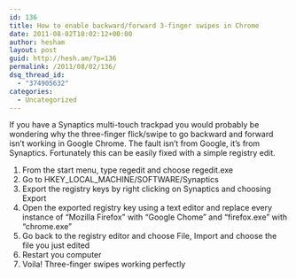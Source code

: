 ```yaml
---
id: 136
title: How to enable backward/forward 3-finger swipes in Chrome
date: 2011-08-02T10:02:12+00:00
author: hesham
layout: post
guid: http://hesh.am/?p=136
permalink: /2011/08/02/136/
dsq_thread_id:
  - "374905632"
categories:
  - Uncategorized
---
```

If you have a Synaptics multi-touch trackpad you would probably be wondering why the three-finger flick/swipe to go backward and forward isn&#8217;t working in Google Chrome. The fault isn&#8217;t from Google, it&#8217;s from Synaptics. Fortunately this can be easily fixed with a simple registry edit.

  1. From the start menu, type regedit and choose regedit.exe
  2. Go to HKEY\_LOCAL\_MACHINE/SOFTWARE/Synaptics
  3. Export the registry keys by right clicking on Synaptics and choosing Export
  4. Open the exported registry key using a text editor and replace every instance of &#8220;Mozilla Firefox&#8221; with &#8220;Google Chome&#8221; and &#8220;firefox.exe&#8221; with &#8220;chrome.exe&#8221;
  5. Go back to the registry editor and choose File, Import and choose the file you just edited
  6. Restart you computer
  7. Voila! Three-finger swipes working perfectly